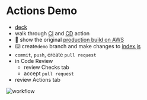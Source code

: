 # Actions Demo
- [deck](https://docs.google.com/presentation/d/1AgcFXvliFZK8bPoPes7i3Z4rQ7u386J-6x-zsv7nZPw/edit#slide=id.g5f50318199_2_45)
- walk through [CI](.github/workflows/ci.yml) and [CD](.github/workflows/deploy-prod.yml) action
- :eyes: show the original [production build on AWS](https://inr29uylt3.execute-api.us-west-2.amazonaws.com/Prod/)
- :keyboard: create`demo` branch and make changes to [index.js](https://github.com/tonycch/ActionDemo/edit/master/src/index.js)
- `commit`, `push`, create `pull request`
- in Code Review
  - review Checks tab
  - accept `pull request`
- review Actions tab

![workflow](https://user-images.githubusercontent.com/6351798/48032310-63842400-e114-11e8-8db0-06dc0504dcb5.png)
